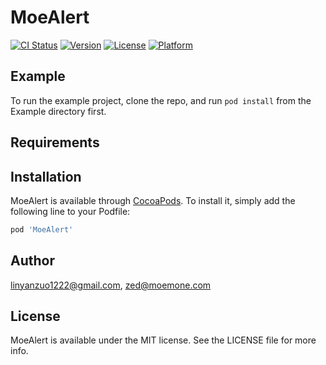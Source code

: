 # MoeAlert

[![CI Status](https://img.shields.io/travis/linyanzuo1222@gmail.com/MoeAlert.svg?style=flat)](https://travis-ci.org/linyanzuo1222@gmail.com/MoeAlert)
[![Version](https://img.shields.io/cocoapods/v/MoeAlert.svg?style=flat)](https://cocoapods.org/pods/MoeAlert)
[![License](https://img.shields.io/cocoapods/l/MoeAlert.svg?style=flat)](https://cocoapods.org/pods/MoeAlert)
[![Platform](https://img.shields.io/cocoapods/p/MoeAlert.svg?style=flat)](https://cocoapods.org/pods/MoeAlert)

## Example

To run the example project, clone the repo, and run `pod install` from the Example directory first.

## Requirements

## Installation

MoeAlert is available through [CocoaPods](https://cocoapods.org). To install
it, simply add the following line to your Podfile:

```ruby
pod 'MoeAlert'
```

## Author

linyanzuo1222@gmail.com, zed@moemone.com

## License

MoeAlert is available under the MIT license. See the LICENSE file for more info.
